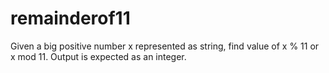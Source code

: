 # remainderof11

Given a big positive number x represented as string, find value of x % 11 or x mod 11. Output is expected as an integer.
